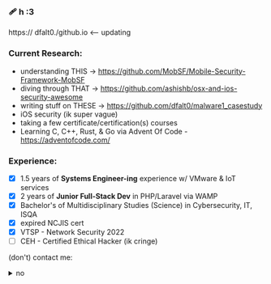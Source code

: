 ### 🩹 h :3

https:// dfalt0./github.io <-- updating

<!--
**dfalt0/dfalt0** is a ✨ _special_ ✨ repository because its `README.md` (this file) appears on your GitHub profile.

Here are some ideas to get you started:

- 🔭 I’m currently working on ...
- 🌱 I’m currently learning ...
- 👯 I’m looking to collaborate on ...
- 🤔 I’m looking for help with ...
- 💬 Ask me about ...
- 📫 How to reach me: ...
- 😄 Pronouns: ...
- ⚡ Fun fact: ...
-->
  
### Current Research:
- understanding THIS -> https://github.com/MobSF/Mobile-Security-Framework-MobSF
- diving through THAT -> https://github.com/ashishb/osx-and-ios-security-awesome
- writing stuff on THESE -> https://github.com/dfalt0/malware1_casestudy
- iOS security (ik super vague)
- taking a few certificate/certification(s) courses
- Learning C, C++, Rust, & Go via Advent Of Code - https://adventofcode.com/ 

### Experience:
- [x] 1.5 years of <b>Systems Engineer-ing</b> experience w/ VMware & IoT services
- [x] 2 years of <b>Junior Full-Stack Dev</b> in PHP/Laravel via WAMP
- [x] Bachelor's of Multidisciplinary Studies (Science) in Cybersecurity, IT, ISQA
- [x] expired NCJIS cert
- [x] VTSP - Network Security 2022
- [ ] CEH - Certified Ethical Hacker (ik cringe)

(don't) contact me:
<details>
  <summary>no</summary>
    email: 'markakinshev AT gmail DOT com'
</details>


